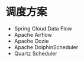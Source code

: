 # 调度方案

 - Spring Cloud Data Flow
 - Apache Airflow
 - Apache Oozie
 - Apache DolphinScheduler
 - Quartz Scheduler
 
